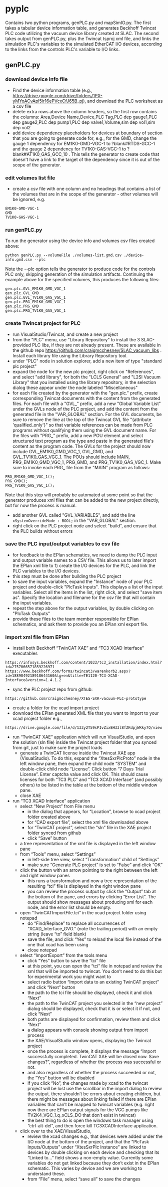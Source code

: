 # pyplc
Contains two python programs, genPLC.py and mapSimIO.py.  The first takes a tabular device information table, and generates Beckhoff Twincat PLC code utilizing the vacuum device library created at SLAC.  The second takes output from genPLC.py, plus the Twincat tsproj xml file, and links the simulation PLC's variables to the simulated EtherCAT I/O devices, according to the links from the controls PLC's variable to I/O links.

## genPLC.py
### download device info file
* Find the device information table (e.g., https://drive.google.com/drive/folders/1PX-yMYoACvApI5ir16ePVcxCfJ65B_pj), and download the PLC worksheet as a csv file
* delete extra rows above the column headers, so the first row contains the columns: Area,Device Name,Device,PLC Tag,PLC dep gauge1,PLC dep gauge2,PLC dep pump1,PLC dep valve1,Volume,sim dep vol1,sim dep vol2
* add device dependency placeholders for devices at boundary of section that you are going to generate code for, e.g., for the GMD, change the gauge 1 dependency for EM1K0-GMD-VGC-1 to ?blank#RTDS-GCC-1 and the gauge 2 dependency for TV1K0-GAS-VGC-1 to ?blank#AT1K0_GAS_GCC_10 . This tells the generator to create code that doesn't have a link to the target of the dependency since it is out of the scope of the generator.
### edit volumes list file
* create a csv file with one column and no headings that contains a list of the volumes that are in the scope of the generator - other volumes will be ignored, e.g.
```
EM1K0-GMD-VGC-1
GMD
TV1K0-GAS-VGC-1
```
### run genPLC.py
To run the generator using the device info and volumes csv files created above:
```
python genPLC.py --volumeFile ./volumes-list.gmd.csv ./device-info.gmd.csv --plc
```
Note the --plc option tells the generator to produce code for the controls PLC only, skipping generation of the simulation artifacts.  Continuing the example above for the specified volumes, this produces the following files:
```
gen.plc.GVL_EM1K0_GMD_VGC_1
gen.plc.GVL_GMD
gen.plc.GVL_TV1K0_GAS_VGC_1
gen.plc.PRG_EM1K0_GMD_VGC_1
gen.plc.PRG_GMD
gen.plc.PRG_TV1K0_GAS_VGC_1
```
### create Twincat project for PLC
* run VisualStudio/Twincat, and create a new project
* from the "PLC" menu, use "Library Repository" to install the 3 SLAC-provided PLC libs, if they are not already present.  These are available in the github repo https://github.com/craigmcchesney/SLAC_vacuum_libs . Install each library file using the Library Repository tool.
* under "PLC" node in solution explorer, add a new item of type "standard plc project"
* expand the node for the new plc project, right click on "References", and select "add library", for both the "LCLS General" and "L2SI Vacuum Library" that you installed using the library repository, in the selection dialog these appear under the node labeled "Miscellaneous"
* for each file created by the generator with the "gen.plc." prefix, create corresponding Twincat documents with the content from the generated files.  For each file with a "GVL_" prefix, add a new "Global Variable List" under the GVLs node of the PLC project, and add the content from the generated file in the "VAR_GLOBAL" section.  For the GVL documents, be sure to remove the line at the top of the Twincat GVL file "{attribute 'qualified_only'}" so that variable references can be made from PLC programs without qualifying them using the GVL document name.  For the files with "PRG_" prefix, add a new POU element and select structured text program as the type and paste in the generated file's content as the program code.  The GVLs for the project should now include GVL_EM1K0_GMD_VGC_1, GVL_GMD, and GVL_TV1K0_GAS_VGC_1.  The POUs should include MAIN, PRG_EM1K0_GMD_VGC_1, PRG_GMD, and PRG_TV1K0_GAS_VGC_1.  Make sure to invoke each PRG_ file from the "MAIN" program as follows:
```
PRG_EM1K0_GMD_VGC_1();
PRG_GMD();
PRG_TV1K0_GAS_VGC_1();
```
Note that this step will probably be automated at some point so that the generator produces xml files that can be added to the new project directly, but for now the process is manual.
* add another GVL called "GVL_VARIABLES", and add the line ``	xSystemOverrideMode : BOOL;`` in the "VAR_GLOBAL" section.
* right click on the PLC project node and select "build", and ensure that the PLC builds without errors
### save the PLC input/output variables to csv file
* for feedback to the EPlan schematics, we need to dump the PLC input and output variable names to a CSV file.  This allows us to later import the EPlan xml file to 1) create the I/O devices for the PLC, and link the PLC variables to the I/O devices.
* this step must be done after building the PLC project
* to save the input variables, expand the "Instance" node of your PLC project and double-click "PlcTask Inputs".  This displays a list of the input variables.  Select all the items in the list, right click, and select "save item as".  Specify the location and filename for the csv file that will contain the input variables.
* repeat the step above for the output variables, by double clicking on "PlcTask Outputs"
* provide these files to the team member responsible for EPlan schematics, and ask them to provide you an EPlan xml export file.
### import xml file from EPlan
* install both Beckhoff “TwinCAT XAE” and “TC3 XCAD Interface” executables
```
https://infosys.beckhoff.com/content/1033/tc3_installation/index.html?id=2757066571859226971 
https://www.beckhoff.com/forms/twincat3/warenkorb2.aspx?id=1889849218918644160&lg=en&title=TE1120-TC3-XCAD-Interface&version=1.4.1.2 
```
* sync the PLC project repo from github:
```
https://github.com/craigmcchesney/XTES-SXR-vacuum-PLC-prototype 
```
* create a folder for the xcad import project
* download the EPlan generated XML file that you want to import to your xcad project folder e.g., 
```
https://drive.google.com/file/d/133y2T59sPIvZixEH33l8fZKdpjWKky7Q/view 
```
* run “TwinCAT XAE” application which will run VisualStudio, and open the solution (sln file) inside the Twincat project folder that you synced from git, just to make sure the project loads
  - generate a TwinCAT license inside the Twincat XAE app (VisualStudio).  To do this, expand the “XtesSxrPlcProto” node in the left window pane, then expand the child node “SYSTEM” and double-click child node “License”.  Click button “7 Days Trial License”. Enter captcha value and click OK.  This should cause licenses for both “TC3 PLC” and “TC3 XCAD Interface” (and possibly others) to be listed in the table at the bottom of the middle window pane.
  - close XAE
* run “TC3 XCAD Interface” application
  - select “New Project” from File menu
    * in the dialog that appears, for “Location”, browse to xcad project folder created above
    * for “CAD export file”, select the xml file downloaded above
    * for “TwinCAT project”, select the “sln” file in the XAE project folder synced from github
    * click “Save” button
  - a tree representation of the xml file is displayed in the left window pane
  - from “Tools” menu, select “Settings”
    * in left-side tree view, select “Transformation” child of “Settings”
    * make sure “Generate PLC project” is set to “False” and click “OK”
  - click the button with an arrow pointing to the right between the left and right window panes
    * this runs a transformation and now a tree representation of the resulting “tci” file is displayed in the right window pane
    * you can review the process output by click the “Output” tab at the bottom of the pane, and errors by clicking “Error List”.  The output should show messages about producing xml for each node, and the error list should be empty.
  - open “TwinCATImportFile.tci” in the xcad project folder using notepad
    * do “Find/Replace” to replace all occurrences of “XCAD_Interface_GVO.” (note the trailing period) with an empty string (leave “to” field blank)
    * save the file, and click “Yes” to reload the local file instead of the one that xcad has been using
    * close notepad
  - select “ImportExport” from the tools menu
    * click “Yes” button to save the “tci” file
    * at this point, you can open the “tci” file in notepad and review the xml that will be imported to twincat.  You don’t need to do this but for experimental work you might want to
    * select radio button “Import data to an existing TwinCAT project” and click “Next” button
    * the path to the tci file should be displayed, check it and click “Next”
    * the path to the TwinCAT project you selected in the “new project” dialog should be displayed, check that it is or select it if not, and click “Next”
    * both paths are displayed for confirmation, review them and click “Next”
    * a dialog appears with console showing output from import process
    * the XAE/VisualStudio window opens, displaying the Twincat project
    * once the process is complete, it displays the message “Import successfully completed. TwinCAT XAE will be closed now.  Save changes?”, regardless of whether the process was successful or not.
    * and also regardless of whether the process succeeded or not, the “Yes” button will be disabled
    * if you click “No”, the changes made by xcad to the twincat project will be lost
use the scrollbar in the import dialog to review the output.  there shouldn’t be errors about creating children, but there might be messages about linking failed if there are EPlan variables that can’t be mapped to twincat variables (e.g. right now there are EPlan output signals for the VGC pumps like TV2K4_VGC_1.q_xCLS_DO that don’t exist in twincat)
    * the best thing to do is open the windows task manager using “ctrl-alt-del”, and then force kill TC3XCADInterface application.
  - click over to the XAE/VisualStudio, 
    * review the xcad changes e.g., that devices were added under the I/O node at the bottom of the project, and that the “PlcTask Inputs/Outputs” under “XtesSxrPlc Instance” are linked to devices by double clicking on each device and checking that its “Linked to…” field shows a non-empty value.  Currently some variables do not get linked because they don’t exist in the EPlan schematic.  This varies by device and we are working to understand these.
    * from “File” menu, select “save all” to save the changes
